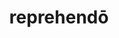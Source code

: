 ---
title: reprehendō
meaning: to scold
ch: [six, 7r]
pos: verb
inf: reprehendere
secondppstem: reprehend
infend: ere
thirdpp: reprehendī
fourthpp: reprehēnsus
conjugation: third
derivative: reprehensible
six: y
---
